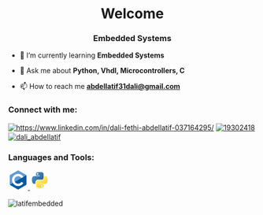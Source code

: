 <h1 align="center">Welcome</h1>
<h3 align="center">Embedded Systems</h3>

- 🌱 I’m currently learning **Embedded Systems**

- 💬 Ask me about **Python, Vhdl, Microcontrollers, C**

- 📫 How to reach me **abdellatif31dali@gmail.com**

<h3 align="left">Connect with me:</h3>
<p align="left">
<a href="https://linkedin.com/in/https://www.linkedin.com/in/dali-fethi-abdellatif-037164295/" target="blank"><img align="center" src="https://raw.githubusercontent.com/rahuldkjain/github-profile-readme-generator/master/src/images/icons/Social/linked-in-alt.svg" alt="https://www.linkedin.com/in/dali-fethi-abdellatif-037164295/" height="30" width="40" /></a>
<a href="https://stackoverflow.com/users/19302418" target="blank"><img align="center" src="https://raw.githubusercontent.com/rahuldkjain/github-profile-readme-generator/master/src/images/icons/Social/stack-overflow.svg" alt="19302418" height="30" width="40" /></a>
<a href="https://www.hackerrank.com/dali_abdellatif" target="blank"><img align="center" src="https://raw.githubusercontent.com/rahuldkjain/github-profile-readme-generator/master/src/images/icons/Social/hackerrank.svg" alt="dali_abdellatif" height="30" width="40" /></a>
</p>

<h3 align="left">Languages and Tools:</h3>
<p align="left"> <a href="https://www.cprogramming.com/" target="_blank" rel="noreferrer"> <img src="https://raw.githubusercontent.com/devicons/devicon/master/icons/c/c-original.svg" alt="c" width="40" height="40"/> </a> <a href="https://www.python.org" target="_blank" rel="noreferrer"> <img src="https://raw.githubusercontent.com/devicons/devicon/master/icons/python/python-original.svg" alt="python" width="40" height="40"/> </a> </p>

<p><img align="center" src="https://github-readme-stats.vercel.app/api/top-langs?username=latifembedded&show_icons=true&locale=en&layout=compact" alt="latifembedded" /></p>
